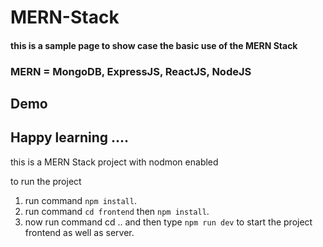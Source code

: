# MERN-Stack

<h4>this is a sample page to show case the basic use of the MERN Stack</h4>
<h3>MERN = MongoDB, ExpressJS, ReactJS, NodeJS</h3>

## Demo


<h2>Happy learning ....</h2>

this is a MERN Stack project with nodmon enabled 

to run the project 
1. run command `npm install`.
2. run command `cd frontend` then `npm install`.
3. now run command cd .. and then type `npm run dev` to start the project frontend as well as server.


